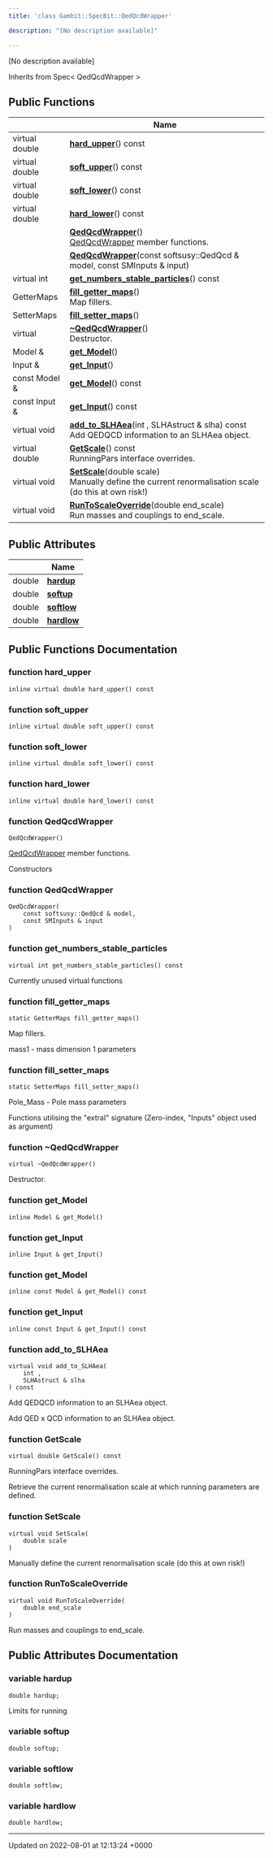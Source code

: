 ```yaml
---
title: 'class Gambit::SpecBit::QedQcdWrapper'

description: "[No description available]"

---
```









[No description available]

Inherits from Spec< QedQcdWrapper >

## Public Functions

|                | Name           |
| -------------- | -------------- |
| virtual double | **[hard_upper](/documentation/code/classes/classgambit_1_1specbit_1_1qedqcdwrapper/#function-hard-upper)**() const |
| virtual double | **[soft_upper](/documentation/code/classes/classgambit_1_1specbit_1_1qedqcdwrapper/#function-soft-upper)**() const |
| virtual double | **[soft_lower](/documentation/code/classes/classgambit_1_1specbit_1_1qedqcdwrapper/#function-soft-lower)**() const |
| virtual double | **[hard_lower](/documentation/code/classes/classgambit_1_1specbit_1_1qedqcdwrapper/#function-hard-lower)**() const |
| | **[QedQcdWrapper](/documentation/code/classes/classgambit_1_1specbit_1_1qedqcdwrapper/#function-qedqcdwrapper)**()<br>[QedQcdWrapper](/documentation/code/classes/classgambit_1_1specbit_1_1qedqcdwrapper/) member functions.  |
| | **[QedQcdWrapper](/documentation/code/classes/classgambit_1_1specbit_1_1qedqcdwrapper/#function-qedqcdwrapper)**(const softsusy::QedQcd & model, const SMInputs & input) |
| virtual int | **[get_numbers_stable_particles](/documentation/code/classes/classgambit_1_1specbit_1_1qedqcdwrapper/#function-get-numbers-stable-particles)**() const |
| GetterMaps | **[fill_getter_maps](/documentation/code/classes/classgambit_1_1specbit_1_1qedqcdwrapper/#function-fill-getter-maps)**()<br>Map fillers.  |
| SetterMaps | **[fill_setter_maps](/documentation/code/classes/classgambit_1_1specbit_1_1qedqcdwrapper/#function-fill-setter-maps)**() |
| virtual | **[~QedQcdWrapper](/documentation/code/classes/classgambit_1_1specbit_1_1qedqcdwrapper/#function-~qedqcdwrapper)**()<br>Destructor.  |
| Model & | **[get_Model](/documentation/code/classes/classgambit_1_1specbit_1_1qedqcdwrapper/#function-get-model)**() |
| Input & | **[get_Input](/documentation/code/classes/classgambit_1_1specbit_1_1qedqcdwrapper/#function-get-input)**() |
| const Model & | **[get_Model](/documentation/code/classes/classgambit_1_1specbit_1_1qedqcdwrapper/#function-get-model)**() const |
| const Input & | **[get_Input](/documentation/code/classes/classgambit_1_1specbit_1_1qedqcdwrapper/#function-get-input)**() const |
| virtual void | **[add_to_SLHAea](/documentation/code/classes/classgambit_1_1specbit_1_1qedqcdwrapper/#function-add-to-slhaea)**(int , SLHAstruct & slha) const<br>Add QEDQCD information to an SLHAea object.  |
| virtual double | **[GetScale](/documentation/code/classes/classgambit_1_1specbit_1_1qedqcdwrapper/#function-getscale)**() const<br>RunningPars interface overrides.  |
| virtual void | **[SetScale](/documentation/code/classes/classgambit_1_1specbit_1_1qedqcdwrapper/#function-setscale)**(double scale)<br>Manually define the current renormalisation scale (do this at own risk!)  |
| virtual void | **[RunToScaleOverride](/documentation/code/classes/classgambit_1_1specbit_1_1qedqcdwrapper/#function-runtoscaleoverride)**(double end_scale)<br>Run masses and couplings to end_scale.  |

## Public Attributes

|                | Name           |
| -------------- | -------------- |
| double | **[hardup](/documentation/code/classes/classgambit_1_1specbit_1_1qedqcdwrapper/#variable-hardup)**  |
| double | **[softup](/documentation/code/classes/classgambit_1_1specbit_1_1qedqcdwrapper/#variable-softup)**  |
| double | **[softlow](/documentation/code/classes/classgambit_1_1specbit_1_1qedqcdwrapper/#variable-softlow)**  |
| double | **[hardlow](/documentation/code/classes/classgambit_1_1specbit_1_1qedqcdwrapper/#variable-hardlow)**  |

## Public Functions Documentation

### function hard_upper

```
inline virtual double hard_upper() const
```


### function soft_upper

```
inline virtual double soft_upper() const
```


### function soft_lower

```
inline virtual double soft_lower() const
```


### function hard_lower

```
inline virtual double hard_lower() const
```


### function QedQcdWrapper

```
QedQcdWrapper()
```

[QedQcdWrapper](/documentation/code/classes/classgambit_1_1specbit_1_1qedqcdwrapper/) member functions. 

Constructors 


### function QedQcdWrapper

```
QedQcdWrapper(
    const softsusy::QedQcd & model,
    const SMInputs & input
)
```


### function get_numbers_stable_particles

```
virtual int get_numbers_stable_particles() const
```


Currently unused virtual functions 


### function fill_getter_maps

```
static GetterMaps fill_getter_maps()
```

Map fillers. 

mass1 - mass dimension 1 parameters


### function fill_setter_maps

```
static SetterMaps fill_setter_maps()
```


Pole_Mass - Pole mass parameters

Functions utilising the "extraI" signature (Zero-index, "Inputs" object used as argument)


### function ~QedQcdWrapper

```
virtual ~QedQcdWrapper()
```

Destructor. 

### function get_Model

```
inline Model & get_Model()
```


### function get_Input

```
inline Input & get_Input()
```


### function get_Model

```
inline const Model & get_Model() const
```


### function get_Input

```
inline const Input & get_Input() const
```


### function add_to_SLHAea

```
virtual void add_to_SLHAea(
    int ,
    SLHAstruct & slha
) const
```

Add QEDQCD information to an SLHAea object. 

Add QED x QCD information to an SLHAea object. 


### function GetScale

```
virtual double GetScale() const
```

RunningPars interface overrides. 

Retrieve the current renormalisation scale at which running parameters are defined. 


### function SetScale

```
virtual void SetScale(
    double scale
)
```

Manually define the current renormalisation scale (do this at own risk!) 

### function RunToScaleOverride

```
virtual void RunToScaleOverride(
    double end_scale
)
```

Run masses and couplings to end_scale. 

## Public Attributes Documentation

### variable hardup

```
double hardup;
```


Limits for running 


### variable softup

```
double softup;
```


### variable softlow

```
double softlow;
```


### variable hardlow

```
double hardlow;
```


-------------------------------

Updated on 2022-08-01 at 12:13:24 +0000